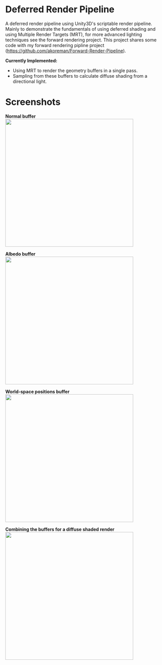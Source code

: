 # Deferred Render Pipeline

A deferred render pipeline using Unity3D's scriptable render pipeline. Mainly to demonstrate the fundamentals of using deferred shading and using Multiple Render Targets (MRT), for more advanced lighting techniques see the forward rendering project. This project shares some code with my forward rendering pipline project (https://github.com/akoreman/Forward-Render-Pipeline).

**Currently Implemented:**
- Using MRT to render the geometry buffers in a single pass.
- Sampling from these buffers to calculate diffuse shading from a directional light.

# Screenshots

**Normal buffer**  
<img src="https://raw.github.com/akoreman/Deferred-Render-Pipeline/main/images/GBufferNormals.png" width="400"> 

**Albedo buffer**  
<img src="https://raw.github.com/akoreman/Deferred-Render-Pipeline/main/images/GBufferAlbedo.png" width="400"> 

**World-space positions buffer**  
<img src="https://raw.github.com/akoreman/Deferred-Render-Pipeline/main/images/GBufferPosition.png" width="400"> 

**Combining the buffers for a diffuse shaded render**  
<img src="https://raw.github.com/akoreman/Deferred-Render-Pipeline/main/images/DiffuseShaded.png" width="400"> 
